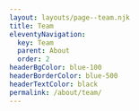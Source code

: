 ```yaml
---
layout: layouts/page--team.njk
title: Team
eleventyNavigation:
  key: Team
  parent: About
  order: 2
headerBgColor: blue-100
headerBorderColor: blue-500
headerTextColor: black
permalink: /about/team/
---
```

